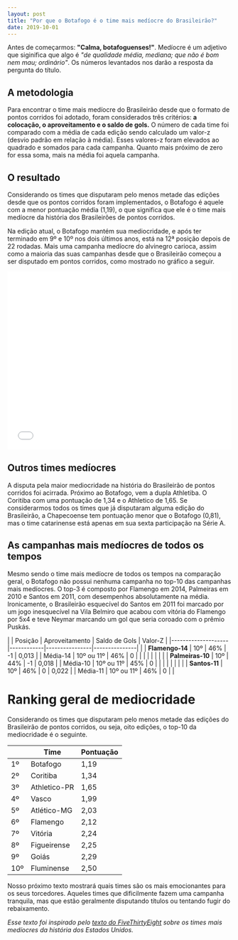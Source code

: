 ```yaml
---
layout: post
title: "Por que o Botafogo é o time mais medíocre do Brasileirão?"
date: 2019-10-01
---
```


Antes de começarmos: **"Calma, botafoguenses!"**. Medíocre é um adjetivo que siginifica que algo é *"de qualidade média, mediana; que não é bom nem mau; ordinário"*. Os números levantados nos darão a resposta da pergunta do título.

## A metodologia

Para encontrar o time mais medíocre do Brasileirão desde que o formato de pontos corridos foi adotado, foram considerados três critérios: **a colocação, o aproveitamento e o saldo de gols.** O número de cada time foi comparado com a média de cada edição sendo calculado um valor-z (desvio padrão em relação à média). Esses valores-z foram elevados ao quadrado e somados para cada campanha. Quanto mais próximo de zero for essa soma, mais na média foi aquela campanha.

## O resultado

Considerando os times que disputaram pelo menos metade das edições desde que os pontos corridos foram implementados, o Botafogo é aquele com a menor pontuação média (1,19), o que significa que ele é o time mais medíocre da história dos Brasileirões de pontos corridos.

Na edição atual, o Botafogo mantém sua mediocridade, e após ter terminado em 9º e 10º nos dois últimos anos, está na 12ª posição depois de 22 rodadas. Mais uma campanha medíocre do alvinegro carioca, assim como a maioria das suas campanhas desde que o Brasileirão começou a ser disputado em pontos corridos, como mostrado no gráfico a seguir.

<iframe title="Em suas 14 participações no Brasileirão desde 2004, o Botafogo terminou 10 vezes entre a 6 e 15 colocação" aria-label="Interactive line chart" src="//datawrapper.dwcdn.net/UArZP/1/" scrolling="no" frameborder="0" style="border: none;" width="100%" height="400"></iframe>

## Outros times medíocres

A disputa pela maior mediocridade na história do Brasileirão de pontos corridos foi acirrada. Próximo ao Botafogo, vem a dupla Athletiba. O Coritiba com uma pontuação de 1,34 e o Athletico de 1,65. Se considerarmos todos os times que já disputaram alguma edição do Brasileirão, a Chapecoense tem pontuação menor que o Botafogo (0,81), mas o time catarinense está apenas em sua sexta participação na Série A.

## As campanhas mais medíocres de todos os tempos

Mesmo sendo o time mais medíocre de todos os tempos na comparação geral, o Botafogo não possui nenhuma campanha no top-10 das campanhas mais medíocres. O top-3 é composto por Flamengo em 2014, Palmeiras em 2010 e Santos em 2011, com desempenhos absolutamente na média. Ironicamente, o Brasileirão esquecível do Santos em 2011 foi marcado por um jogo inesquecível na Vila Belmiro que acabou com vitória do Flamengo por 5x4 e teve Neymar marcando um gol que seria coroado com o prêmio Puskás.

|                    | Posição    | Aproveitamento | Saldo de Gols | Valor-Z |
|--------------------|------------|----------------|---------------|         |
| **Flamengo-14**    | 10º        | 46%            | -1            | 0,013   |
| Média-14           | 10º ou 11º | 46%            | 0             |         |
|                    |            |                |               |         |
| **Palmeiras-10**   | 10º        | 44%            | -1            | 0,018   |
| Média-10           | 10º ou 11º | 45%            | 0             |         |
|                    |            |                |               |         |
| **Santos-11**      | 10º        | 46%            | 0             | 0,022   |
| Média-11           | 10º ou 11º | 46%            | 0             |         |

# Ranking geral de mediocridade

Considerando os times que disputaram pelo menos metade das edições do Brasileirão de pontos corridos, ou seja, oito edições, o top-10 da mediocridade é o seguinte.

|        | Time           | Pontuação |
|--------|----------------|-----------|
| 1º     | Botafogo       | 1,19      |
| 2º     | Coritiba       | 1,34      |
| 3º     | Athletico-PR   | 1,65      |
| 4º     | Vasco          | 1,99      |
| 5º     | Atlético-MG    | 2,03      |
| 6º     | Flamengo       | 2,12      |
| 7º     | Vitória        | 2,24      |
| 8º     | Figueirense    | 2,25      |
| 9º     | Goiás          | 2,29      |
| 10º    | Fluminense     | 2,50      |

Nosso próximo texto mostrará quais times são os mais emocionantes para os seus torcedores. Aqueles times que dificilmente fazem uma campanha tranquila, mas que estão geralmente disputando títulos ou tentando fugir do rebaixamento.

*Esse texto foi inspirado pelo [texto do FiveThirtyEight](https://fivethirtyeight.com/features/we-checked-50-years-of-sports-history-to-find-the-team-that-stands-out-the-least/) sobre os times mais medíocres da história dos Estados Unidos.*
